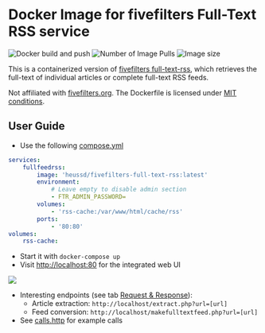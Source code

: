 # Docker Image for fivefilters Full-Text RSS service

![Docker build and push](https://github.com/heussd/fivefilters-full-text-rss-docker/workflows/Docker%20build%20and%20push/badge.svg)
![Number of Image Pulls](https://img.shields.io/docker/pulls/heussd/fivefilters-full-text-rss)
![Image size](https://img.shields.io/docker/image-size/heussd/fivefilters-full-text-rss/latest)

This is a containerized version of [fivefilters full-text-rss](https://www.fivefilters.org/full-text-rss/), which retrieves the full-text of individual articles or complete full-text RSS feeds.

Not affiliated with [fivefilters.org](http://fivefilters.org/). The Dockerfile is licensed under [MIT conditions](LICENSE).

## User Guide

-   Use the following [compose.yml](compose.yml)

```yaml
services:
    fullfeedrss:
        image: 'heussd/fivefilters-full-text-rss:latest'
        environment:
            # Leave empty to disable admin section
            - FTR_ADMIN_PASSWORD=
        volumes:
            - 'rss-cache:/var/www/html/cache/rss'
        ports:
            - '80:80'
volumes:
    rss-cache:
```

-   Start it with `docker-compose up`
-   Visit [http://localhost:80](http://localhost:80) for the integrated web UI

![](webui.png)

-   Interesting endpoints (see tab [Request & Response](http://localhost/#request)):
    -   Article extraction: `http://localhost/extract.php?url=[url]`
    -   Feed conversion: `http://localhost/makefulltextfeed.php?url=[url]`
-   See [calls.http](calls.http) for example calls
